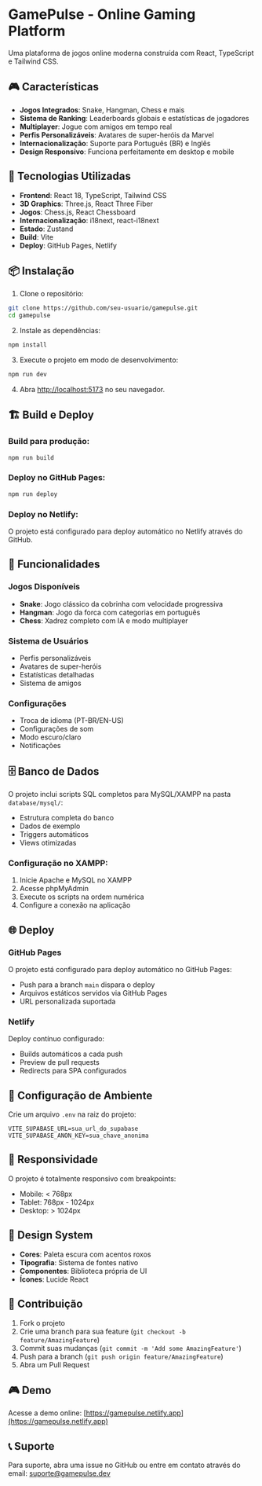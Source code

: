 # GamePulse - Online Gaming Platform

Uma plataforma de jogos online moderna construída com React, TypeScript e Tailwind CSS.

## 🎮 Características

- **Jogos Integrados**: Snake, Hangman, Chess e mais
- **Sistema de Ranking**: Leaderboards globais e estatísticas de jogadores
- **Multiplayer**: Jogue com amigos em tempo real
- **Perfis Personalizáveis**: Avatares de super-heróis da Marvel
- **Internacionalização**: Suporte para Português (BR) e Inglês
- **Design Responsivo**: Funciona perfeitamente em desktop e mobile

## 🚀 Tecnologias Utilizadas

- **Frontend**: React 18, TypeScript, Tailwind CSS
- **3D Graphics**: Three.js, React Three Fiber
- **Jogos**: Chess.js, React Chessboard
- **Internacionalização**: i18next, react-i18next
- **Estado**: Zustand
- **Build**: Vite
- **Deploy**: GitHub Pages, Netlify

## 📦 Instalação

1. Clone o repositório:
```bash
git clone https://github.com/seu-usuario/gamepulse.git
cd gamepulse
```

2. Instale as dependências:
```bash
npm install
```

3. Execute o projeto em modo de desenvolvimento:
```bash
npm run dev
```

4. Abra [http://localhost:5173](http://localhost:5173) no seu navegador.

## 🏗️ Build e Deploy

### Build para produção:
```bash
npm run build
```

### Deploy no GitHub Pages:
```bash
npm run deploy
```

### Deploy no Netlify:
O projeto está configurado para deploy automático no Netlify através do GitHub.

## 🎯 Funcionalidades

### Jogos Disponíveis
- **Snake**: Jogo clássico da cobrinha com velocidade progressiva
- **Hangman**: Jogo da forca com categorias em português
- **Chess**: Xadrez completo com IA e modo multiplayer

### Sistema de Usuários
- Perfis personalizáveis
- Avatares de super-heróis
- Estatísticas detalhadas
- Sistema de amigos

### Configurações
- Troca de idioma (PT-BR/EN-US)
- Configurações de som
- Modo escuro/claro
- Notificações

## 🗄️ Banco de Dados

O projeto inclui scripts SQL completos para MySQL/XAMPP na pasta `database/mysql/`:

- Estrutura completa do banco
- Dados de exemplo
- Triggers automáticos
- Views otimizadas

### Configuração no XAMPP:
1. Inicie Apache e MySQL no XAMPP
2. Acesse phpMyAdmin
3. Execute os scripts na ordem numérica
4. Configure a conexão na aplicação

## 🌐 Deploy

### GitHub Pages
O projeto está configurado para deploy automático no GitHub Pages:
- Push para a branch `main` dispara o deploy
- Arquivos estáticos servidos via GitHub Pages
- URL personalizada suportada

### Netlify
Deploy contínuo configurado:
- Builds automáticos a cada push
- Preview de pull requests
- Redirects para SPA configurados

## 🔧 Configuração de Ambiente

Crie um arquivo `.env` na raiz do projeto:

```env
VITE_SUPABASE_URL=sua_url_do_supabase
VITE_SUPABASE_ANON_KEY=sua_chave_anonima
```

## 📱 Responsividade

O projeto é totalmente responsivo com breakpoints:
- Mobile: < 768px
- Tablet: 768px - 1024px
- Desktop: > 1024px

## 🎨 Design System

- **Cores**: Paleta escura com acentos roxos
- **Tipografia**: Sistema de fontes nativo
- **Componentes**: Biblioteca própria de UI
- **Ícones**: Lucide React

## 🤝 Contribuição

1. Fork o projeto
2. Crie uma branch para sua feature (`git checkout -b feature/AmazingFeature`)
3. Commit suas mudanças (`git commit -m 'Add some AmazingFeature'`)
4. Push para a branch (`git push origin feature/AmazingFeature`)
5. Abra um Pull Request


## 🎮 Demo

Acesse a demo online: [https://gamepulse.netlify.app](https://gamepulse.netlify.app)

## 📞 Suporte

Para suporte, abra uma issue no GitHub ou entre em contato através do email: suporte@gamepulse.dev
